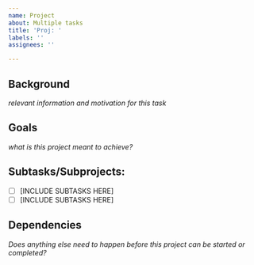 ```yaml
---
name: Project
about: Multiple tasks
title: 'Proj: '
labels: ''
assignees: ''

---
```

## Background
*relevant information and motivation for this task*

## Goals
*what is this project meant to achieve?*

## Subtasks/Subprojects:
- [ ] [INCLUDE SUBTASKS HERE]
- [ ] [INCLUDE SUBTASKS HERE]

## Dependencies
*Does anything else need to happen before this project can be started or completed?*
